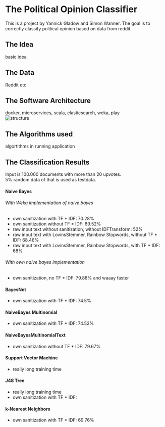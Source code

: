 # The Political Opinion Classifier

This is a project by Yannick Gladow and Simon Wanner.
The goal is to correctly classify political opinion based on data from reddit.

## The Idea
basic idea

## The Data
Reddit etc

## The Software Architecture
docker, microservices, scala, elasticsearch, weka, play  
![structure](https://github.com/yannick-cw/poc_analyzer/blob/master/pocStructure.png "Architecture")

## The Algorithms used
algortithms in running application

## The Classification Results

Input is 100.000 documents with more than 20 upvotes.  
5% random data of that is used as testdata.

#### Naive Bayes

###### With Weka implementation of naive bayes
- own sanitization with TF * IDF: 70.28%
- own sanitization without TF * IDF: 69.52%
- raw input text without sanitization, without IDFTransform: 52%
- raw input text with LovinsStemmer, Rainbow Stopwords, without TF * IDF: 68.46%
- raw input text with LovinsStemmer, Rainbow Stopwords, with TF * IDF: 68% 


###### With own naive bayes implementation  
- own sanitization, no TF * IDF: 79.88%
and waaay faster

#### BayesNet
- own sanitization with TF * IDF: 74.5%

#### NaiveBayes Multinomial
- own sanitization with TF * IDF: 74.52%

#### NaiveBayesMultinomialText
- own sanitization without TF * IDF: 79.67%

#### Support Vector Machine
- really long training time

#### J48 Tree
- really long training time
- own sanitization with TF * IDF: 

#### k-Nearest Neighbors
- own sanitization with TF * IDF: 69.76%
